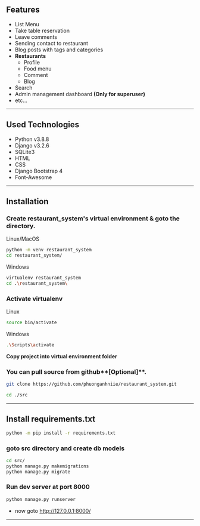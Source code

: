 ## Features
* List Menu
* Take table reservation
* Leave comments
* Sending contact to restaurant
* Blog posts with tags and categories
* **Restaurants**
	* Profile
	* Food menu
	* Comment
    * Blog
* Search
* Admin management dashboard **(Only for superuser)**
* etc...
---

## Used Technologies
* Python v3.8.8
* Django v3.2.6
* SQLite3
* HTML
* CSS
* Django Bootstrap 4
* Font-Awesome
---

## Installation

### Create restaurant_system's virtual environment & goto the directory.

Linux/MacOS
```bash
python -m venv restaurant_system
cd restaurant_system/
```

Windows
```bash
virtualenv restaurant_system
cd .\restaurant_system\
```

### Activate virtualenv

Linux
```bash
source bin/activate
```

Windows
```bash
.\Scripts\activate
```

**Copy project into virtual environment folder**

### You can pull source from github**[Optional]**.
```bash
git clone https://github.com/phuonganhniie/restaurant_system.git

cd ./src
```

---
## Install requirements.txt
```bash
python -m pip install -r requirements.txt
```

### goto src directory and create db models
```bash
cd src/
python manage.py makemigrations
python manage.py migrate
```

### Run dev server at port 8000
```bash
python manage.py runserver
```
* now goto http://127.0.0.1:8000/
---
